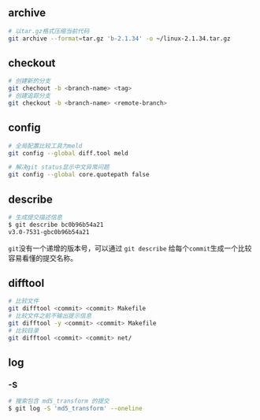 ## archive

```bash
# 以tar.gz格式压缩当前代码
git archive --format=tar.gz 'b-2.1.34' -o ~/linux-2.1.34.tar.gz
```

## checkout

```bash
# 创建新的分支
git chechout -b <branch-name> <tag>
# 创建追踪分支
git checkout -b <branch-name> <remote-branch>
```

## config

```bash
# 全局配置比较工具为meld
git config --global diff.tool meld

# 解决git status显示中文异常问题
git config --global core.quotepath false
```

## describe

```bash
# 生成提交描述信息
$ git describe bc0b96b54a21
v3.0-7531-gbc0b96b54a21
```

`git`没有一个递增的版本号，可以通过 `git describe` 给每个`commit`生成一个比较容易看懂的提交名称。

## difftool

```bash
# 比较文件
git difftool <commit> <commit> Makefile
# 比较文件之前不输出提示信息
git difftool -y <commit> <commit> Makefile
# 比较目录
git difftool <commit> <commit> net/
```



## log

### -S

```bash
# 搜索包含 md5_transform 的提交
$ git log -S 'md5_transform' --oneline
```







